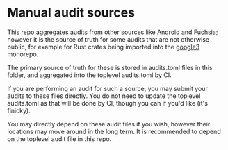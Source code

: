 # Manual audit sources

This repo aggregates audits from other sources like Android and Fuchsia; however it is the source of truth for some audits that are not otherwise public, for example for Rust crates being imported into the [google3](https://opensource.google/documentation/reference/glossary#google3) monorepo.

The primary source of truth for these is stored in audits.toml files in this folder, and aggregated into the toplevel audits.toml by CI.

If you are performing an audit for such a source, you may submit your audits to these files directly. You do not need to update the toplevel audits.toml as that will be done by CI, though you can if you'd like (it's finicky).

You may directly depend on these audit files if you wish, however their locations may move around in the long term. It is recommended to depend on the toplevel audit file in this repo.
